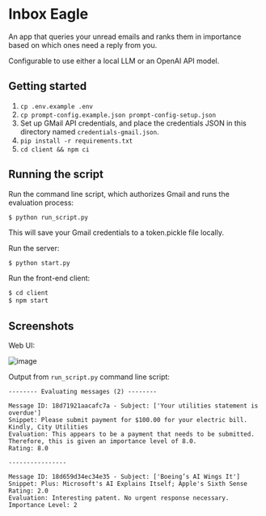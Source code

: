 # Inbox Eagle

An app that queries your unread emails and ranks them in importance based on which ones need a reply from you.

Configurable to use either a local LLM or an OpenAI API model.

## Getting started

1. `cp .env.example .env`
2. `cp prompt-config.example.json prompt-config-setup.json`
3. Set up GMail API credentials, and place the credentials JSON in this directory named `credentials-gmail.json`.
4. `pip install -r requirements.txt`
5. `cd client && npm ci`

## Running the script

Run the command line script, which authorizes Gmail and runs the evaluation process:

```
$ python run_script.py
```

This will save your Gmail credentials to a token.pickle file locally.

Run the server:

```sh
$ python start.py
```

Run the front-end client:

```sh
$ cd client
$ npm start
```

## Screenshots

Web UI:

![image](https://github.com/naclonts/inbox-eagle/assets/10605105/a8ac0c3a-55f9-4866-b155-ce5e6d891ea6)



Output from `run_script.py` command line script: 

```
-------- Evaluating messages (2) --------

Message ID: 18d71921aacafc7a - Subject: ['Your utilities statement is overdue']
Snippet: Please submit payment for $100.00 for your electric bill. Kindly, City Utilities
Evaluation: This appears to be a payment that needs to be submitted. Therefore, this is given an importance level of 8.0.
Rating: 8.0

----------------

Message ID: 18d659d34ec34e35 - Subject: ['Boeing’s AI Wings It']
Snippet: Plus: Microsoft's AI Explains Itself; Apple's Sixth Sense
Rating: 2.0
Evaluation: Interesting patent. No urgent response necessary. Importance Level: 2
```



